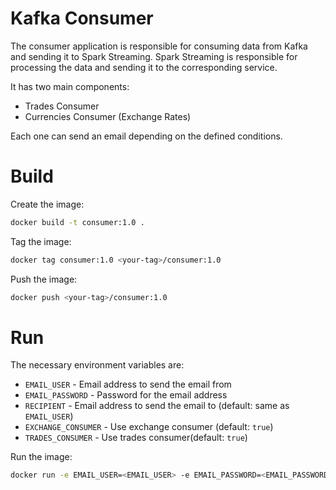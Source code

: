 # Kafka Consumer

The consumer application is responsible for consuming data from Kafka and sending it to Spark Streaming. Spark Streaming
is responsible for processing the data and sending it to the corresponding service.

It has two main components:

- Trades Consumer
- Currencies Consumer (Exchange Rates)

Each one can send an email depending on the defined conditions.

# Build

Create the image:

```bash
docker build -t consumer:1.0 .
```

Tag the image:

```bash
docker tag consumer:1.0 <your-tag>/consumer:1.0
```

Push the image:

```bash
docker push <your-tag>/consumer:1.0
```

# Run

The necessary environment variables are:

- `EMAIL_USER` - Email address to send the email from
- `EMAIL_PASSWORD` - Password for the email address
- `RECIPIENT` - Email address to send the email to (default: same as `EMAIL_USER`)
- `EXCHANGE_CONSUMER` - Use exchange consumer (default: `true`)
- `TRADES_CONSUMER` - Use trades consumer(default: `true`)

Run the image:

```bash
docker run -e EMAIL_USER=<EMAIL_USER> -e EMAIL_PASSWORD=<EMAIL_PASSWORD> -e RECIPIENT=<RECIPIENT> consumer:1.0
```

